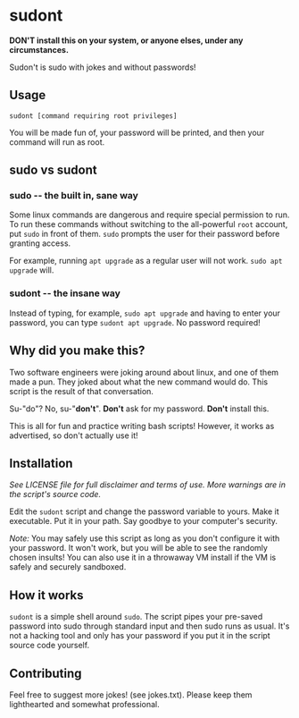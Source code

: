 # sudont
**DON'T install this on your system, or anyone elses, under any circumstances.**

Sudon't is sudo with jokes and without passwords!

## Usage
```
sudont [command requiring root privileges]
```

You will be made fun of, your password will be printed, and then your command will run as root.

## sudo vs sudont
### sudo -- the built in, sane way
Some linux commands are dangerous and require special permission to run. To run these commands without switching to the all-powerful `root` account, put `sudo` in front of them. `sudo` prompts the user for their password before granting access.

For example, running `apt upgrade` as a regular user will not work. `sudo apt upgrade` will.

### sudont -- the insane way
Instead of typing, for example, `sudo apt upgrade` and having to enter your password, you can type `sudont apt upgrade`. No password required!

## Why did you make this?
Two software engineers were joking around about linux, and one of them made a pun. They joked about what the new command would do. This script is the result of that conversation. 

Su-"do"? No, su-"**don't**". **Don't** ask for my password. **Don't** install this.

This is all for fun and practice writing bash scripts! However, it works as advertised, so don't actually use it!

## Installation
*See LICENSE file for full disclaimer and terms of use. More warnings are in the script's source code.*

Edit the `sudont` script and change the password variable to yours. Make it executable. Put it in your path. Say goodbye to your computer's security.

*Note:* You may safely use this script as long as you don't configure it with your password. It won't work, but you will be able to see the randomly chosen insults! You can also use it in a throwaway VM install if the VM is safely and securely sandboxed.

## How it works
`sudont` is a simple shell around `sudo`. The script pipes your pre-saved password into sudo through standard input and then sudo runs as usual. It's not a hacking tool and only has your password if you put it in the script source code yourself.

## Contributing
Feel free to suggest more jokes! (see jokes.txt). Please keep them lighthearted and somewhat professional.
